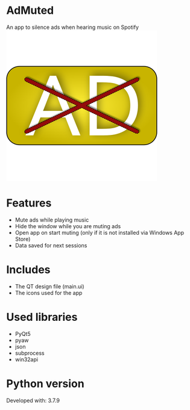 # AdMuted
 An app to silence ads when hearing music on Spotify  
 ![icon](https://raw.githubusercontent.com/g5fighter/AdMuted/main/iconadmuted.png)

# Features
- Mute ads while playing music  
- Hide the window while you are muting ads  
- Open app on start muting (only if it is not installed via Windows App Store)  
- Data saved for next sessions  

# Includes
- The QT design file (main.ui)  
- The icons used for the app

# Used libraries
- PyQt5  
- pyaw  
- json  
- subprocess  
- win32api  

# Python version
Developed with: 3.7.9
